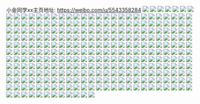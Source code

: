 小金同学xx主页地址: https://weibo.com/u/5543358284 
![](https://wx4.sinaimg.cn/mw2000/00639mIAly1h8yx70q0csj32c0340x6s.jpg) 
![](https://wx4.sinaimg.cn/mw2000/00639mIAly1h8yx6ulsv2j32c0340kjo.jpg) 
![](https://wx4.sinaimg.cn/mw2000/00639mIAly1h8wtkhe16ij30u00bh765.jpg) 
![](https://wx4.sinaimg.cn/mw2000/00639mIAly1h8wbmap4xpj30u01sxtmy.jpg) 
![](https://wx4.sinaimg.cn/mw2000/00639mIAly1h8v9h3rkn9j326c2wg1ky.jpg) 
![](https://wx4.sinaimg.cn/mw2000/00639mIAly1h8v9hjbg9nj327k2y3kjl.jpg) 
![](https://wx4.sinaimg.cn/mw2000/00639mIAly1h8v9h1hv0nj32c0340b2a.jpg) 
![](https://wx4.sinaimg.cn/mw2000/00639mIAly1h8v9hdx9jgj32c03407sg.jpg) 
![](https://wx4.sinaimg.cn/mw2000/00639mIAly1h8px7ironjj32c0340e83.jpg) 
![](https://wx4.sinaimg.cn/mw2000/00639mIAly1h8px80mpeij32c03401l0.jpg) 
![](https://wx4.sinaimg.cn/mw2000/00639mIAly1h8nnywdnwtj30wi1yckjl.jpg) 
![](https://wx4.sinaimg.cn/mw2000/00639mIAly1h8nnyu3b0lj30wi1ychdt.jpg) 
![](https://wx4.sinaimg.cn/mw2000/00639mIAly1h8gmbyqxmdj30w616wail.jpg) 
![](https://wx4.sinaimg.cn/mw2000/00639mIAly1h82ft1r2wbj32c0340u10.jpg) 
![](https://wx4.sinaimg.cn/mw2000/00639mIAly1h80tkpjc9fj31eh23p7wh.jpg) 
![](https://wx4.sinaimg.cn/mw2000/00639mIAly1h80tktbq4wj32wy1xzu0x.jpg) 
![](https://wx4.sinaimg.cn/mw2000/00639mIAly1h80tl4uwxdj32hj3qbb2b.jpg) 
![](https://wx4.sinaimg.cn/mw2000/00639mIAly1h80tkwdsi2j32c0340e84.jpg) 
![](https://wx4.sinaimg.cn/mw2000/00639mIAly1h80hbx6oo2j32c0340x6p.jpg) 
![](https://wx4.sinaimg.cn/mw2000/00639mIAly1h7sb052yrhj32c0340x6p.jpg) 
![](https://wx4.sinaimg.cn/mw2000/00639mIAgy1h7rozmrtgnj31i1cn3x6u.jpg) 
![](https://wx4.sinaimg.cn/mw2000/00639mIAgy1h7rozffm3zj31s5cmz4qu.jpg) 
![](https://wx4.sinaimg.cn/mw2000/00639mIAgy1h7rozu3b01j31l1cn3npj.jpg) 
![](https://wx4.sinaimg.cn/mw2000/00639mIAgy1h7rp05k6i2j31i1cn3x6u.jpg) 
![](https://wx4.sinaimg.cn/mw2000/00639mIAgy1h7rozy457vj31uoaw0kjn.jpg) 
![](https://wx4.sinaimg.cn/mw2000/00639mIAgy1h7rp1c9k5jj32v625ce82.jpg) 
![](https://wx4.sinaimg.cn/mw2000/00639mIAgy1h7rph6afwxj30tl0gojt5.jpg) 
![](https://wx4.sinaimg.cn/mw2000/00639mIAgy1h7rp1gjbi6j32c0340hdt.jpg) 
![](https://wx4.sinaimg.cn/mw2000/00639mIAgy1h7rp1md6yej31yc0wi18i.jpg) 
![](https://wx4.sinaimg.cn/mw2000/00639mIAgy1h7ibjkml8cj32c0340qv5.jpg) 
![](https://wx4.sinaimg.cn/mw2000/00639mIAgy1h7ibjaxsy5j32c0340kjn.jpg) 
![](https://wx4.sinaimg.cn/mw2000/00639mIAgy1h7ibjohjm6j32c03404qr.jpg) 
![](https://wx4.sinaimg.cn/mw2000/00639mIAgy1h7c7nwvgo7j320y2pa1ky.jpg) 
![](https://wx4.sinaimg.cn/mw2000/00639mIAgy1h7c7nscckyj31sq2eahdt.jpg) 
![](https://wx4.sinaimg.cn/mw2000/00639mIAgy1h79q17w29nj32c033y1ky.jpg) 
![](https://wx4.sinaimg.cn/mw2000/00639mIAly1h76b7xz7k6j30r3104qca.jpg) 
![](https://wx4.sinaimg.cn/mw2000/00639mIAly1h76b8z0xsoj32c0340kjm.jpg) 
![](https://wx4.sinaimg.cn/mw2000/00639mIAgy1h6sbg4vqvpj31sc2dsad9.jpg) 
![](https://wx4.sinaimg.cn/mw2000/00639mIAgy1h6sbgcxtc7j32c0340b29.jpg) 
![](https://wx4.sinaimg.cn/mw2000/00639mIAly1h6q67yuloij31pq2abhdu.jpg) 
![](https://wx4.sinaimg.cn/mw2000/00639mIAly1h6q67z9aqzj30o00w0aat.jpg) 
![](https://wx4.sinaimg.cn/mw2000/00639mIAly1h6q68h1dr4j32c033zb2b.jpg) 
![](https://wx4.sinaimg.cn/mw2000/00639mIAly1h6q689zaq0j31t62eju0x.jpg) 
![](https://wx4.sinaimg.cn/mw2000/00639mIAly1h6q68wwa43j32c03407wh.jpg) 
![](https://wx4.sinaimg.cn/mw2000/00639mIAly1h6q6886c4aj32c0340kjl.jpg) 
![](https://wx4.sinaimg.cn/mw2000/00639mIAly1h6q68dinv7j323y2t9kjn.jpg) 
![](https://wx4.sinaimg.cn/mw2000/00639mIAly1h6jyv2lzqzj32c03404qq.jpg) 
![](https://wx4.sinaimg.cn/mw2000/00639mIAly1h6jyustqz7j327s30xx6p.jpg) 
![](https://wx4.sinaimg.cn/mw2000/00639mIAly1h6jyuysbggj31uo7e64qs.jpg) 
![](https://wx4.sinaimg.cn/mw2000/00639mIAly1h6jyuvo8wpj31uo7e9u0x.jpg) 
![](https://wx4.sinaimg.cn/mw2000/00639mIAly1h6jyxg6mpxj32c02c0b29.jpg) 
![](https://wx4.sinaimg.cn/mw2000/00639mIAly1h6gvxcudtjj335s23uath.jpg) 
![](https://wx4.sinaimg.cn/mw2000/00639mIAly1h6gvvgzrjrj32c03404qp.jpg) 
![](https://wx4.sinaimg.cn/mw2000/00639mIAly1h6gvxupcr6j32c034bwx1.jpg) 
![](https://wx4.sinaimg.cn/mw2000/00639mIAly1h6gvyn6vc3j31400u0wpj.jpg) 
![](https://wx4.sinaimg.cn/mw2000/00639mIAly1h6gvx4ourrj323u35sx6r.jpg) 
![](https://wx4.sinaimg.cn/mw2000/00639mIAly1h6gvyj0ss3j323u35sqv7.jpg) 
![](https://wx4.sinaimg.cn/mw2000/00639mIAly1h6gvzf5u8rj33344mo7wl.jpg) 
![](https://wx4.sinaimg.cn/mw2000/00639mIAly1h6gvv4678oj34mo3344ls.jpg) 
![](https://wx4.sinaimg.cn/mw2000/00639mIAly1h6fisey8s7j322m340afg.jpg) 
![](https://wx4.sinaimg.cn/mw2000/00639mIAly1h6fiskfc49j32c02c0dlm.jpg) 
![](https://wx4.sinaimg.cn/mw2000/00639mIAly1h6fisj9ymrj34mo334nms.jpg) 
![](https://wx4.sinaimg.cn/mw2000/00639mIAly1h6fishchpvj322m340b2a.jpg) 
![](https://wx4.sinaimg.cn/mw2000/00639mIAly1h6cemw6u63j32c03404qq.jpg) 
![](https://wx4.sinaimg.cn/mw2000/00639mIAly1h6b8ujo78sj32c0340axi.jpg) 
![](https://wx4.sinaimg.cn/mw2000/00639mIAly1h6b8uc4lgkj32c0340npe.jpg) 
![](https://wx4.sinaimg.cn/mw2000/00639mIAly1h6b8ufuyhwj32c0340qv8.jpg) 
![](https://wx4.sinaimg.cn/mw2000/00639mIAly1h6b8u9pab3j32c0340b2a.jpg) 
![](https://wx4.sinaimg.cn/mw2000/00639mIAly1h6b8uou56tj32c0340qfr.jpg) 
![](https://wx4.sinaimg.cn/mw2000/00639mIAly1h65u9gopk3j31gp1chabx.jpg) 
![](https://wx4.sinaimg.cn/mw2000/00639mIAly1h62qldzcuhj31np27lnpe.jpg) 
![](https://wx4.sinaimg.cn/mw2000/00639mIAly1h62qlks7vbj32c0340b2b.jpg) 
![](https://wx4.sinaimg.cn/mw2000/00639mIAly1h62qlb541cj32c0340qv6.jpg) 
![](https://wx4.sinaimg.cn/mw2000/00639mIAly1h62qli23frj321b2pq4ax.jpg) 
![](https://wx4.sinaimg.cn/mw2000/00639mIAly1h60lcp6l6yj30h335sqcd.jpg) 
![](https://wx4.sinaimg.cn/mw2000/00639mIAly1h60lcstygzj31uo7b4e81.jpg) 
![](https://wx4.sinaimg.cn/mw2000/00639mIAly1h60lcmxn5zj312u35s4b9.jpg) 
![](https://wx4.sinaimg.cn/mw2000/00639mIAly1h60ld00dtwj32bz1mcu0x.jpg) 
![](https://wx4.sinaimg.cn/mw2000/00639mIAgy1h5rgprr2hej32c0340e81.jpg) 
![](https://wx4.sinaimg.cn/mw2000/00639mIAgy1h5fh7x65etj30u02tc7nk.jpg) 
![](https://wx4.sinaimg.cn/mw2000/00639mIAgy1h5fh81hl6fj30u03bs1kx.jpg) 
![](https://wx4.sinaimg.cn/mw2000/00639mIAgy1h5fh7zz4jrj30u03bxtuw.jpg) 
![](https://wx4.sinaimg.cn/mw2000/00639mIAgy1h5fh7yj3yvj30u02htany.jpg) 
![](https://wx4.sinaimg.cn/mw2000/00639mIAgy1h56lwy4pftj30u0191qc9.jpg) 
![](https://wx4.sinaimg.cn/mw2000/00639mIAgy1h56lwwj5qpj30u0191akl.jpg) 
![](https://wx4.sinaimg.cn/mw2000/00639mIAgy1h56lx2ouppj30u0190tia.jpg) 
![](https://wx4.sinaimg.cn/mw2000/00639mIAgy1h56lx16ed4j30u0191dp6.jpg) 
![](https://wx4.sinaimg.cn/mw2000/00639mIAgy1h56lx0bu0lj30u0191k2h.jpg) 
![](https://wx4.sinaimg.cn/mw2000/00639mIAgy1h56lx3gl1dj30u0190akn.jpg) 
![](https://wx4.sinaimg.cn/mw2000/00639mIAgy1h539qr2x6aj30u01407cm.jpg) 
![](https://wx4.sinaimg.cn/mw2000/00639mIAgy1h539quazm6j30u0141ahe.jpg) 
![](https://wx4.sinaimg.cn/mw2000/00639mIAgy1h539qxy8ooj30u013z460.jpg) 
![](https://wx4.sinaimg.cn/mw2000/00639mIAgy1h539qves9jj30u0140n32.jpg) 
![](https://wx4.sinaimg.cn/mw2000/00639mIAgy1h539r3knbuj30u0140wkl.jpg) 
![](https://wx4.sinaimg.cn/mw2000/00639mIAgy1h50w31iuihj30ia3job14.jpg) 
![](https://wx4.sinaimg.cn/mw2000/00639mIAgy1h50w30q5rpj31l1cmwhe1.jpg) 
![](https://wx4.sinaimg.cn/mw2000/00639mIAgy1h50w34xggtj31f8cn1npi.jpg) 
![](https://wx4.sinaimg.cn/mw2000/00639mIAgy1h50w36go8qj30wh35s1kx.jpg) 
![](https://wx4.sinaimg.cn/mw2000/00639mIAgy1h4yczrw7yvj32c033znpg.jpg) 
![](https://wx4.sinaimg.cn/mw2000/00639mIAgy1h4yczv64w0j31j02ps1ky.jpg) 
![](https://wx4.sinaimg.cn/mw2000/00639mIAgy1h4yd2ys1jqj32c0340b2d.jpg) 
![](https://wx4.sinaimg.cn/mw2000/00639mIAgy1h4yczlr4hyj334022m1l0.jpg) 
![](https://wx4.sinaimg.cn/mw2000/00639mIAgy1h4rf33r2c1j30lh0snwk6.jpg) 
![](https://wx4.sinaimg.cn/mw2000/00639mIAgy1h4rf36n5mij31y42gqx6p.jpg) 
![](https://wx4.sinaimg.cn/mw2000/00639mIAgy1h4rf2y2lm8j31uo6rzkjl.jpg) 
![](https://wx4.sinaimg.cn/mw2000/00639mIAgy1h4rf3059q6j31uo65q4qq.jpg) 
![](https://wx4.sinaimg.cn/mw2000/00639mIAgy1h4rf32ums3j32c03404qs.jpg) 
![](https://wx4.sinaimg.cn/mw2000/00639mIAgy1h4je5bklofj31um2gu7wh.jpg) 
![](https://wx4.sinaimg.cn/mw2000/00639mIAgy1h4h1nh0m89j31mc25sx6p.jpg) 
![](https://wx4.sinaimg.cn/mw2000/00639mIAgy1h4h1nmkvyuj31no27jked.jpg) 
![](https://wx4.sinaimg.cn/mw2000/00639mIAgy1h4h1mxijswj329x319b29.jpg) 
![](https://wx4.sinaimg.cn/mw2000/00639mIAgy1h4h1ol0hx1j30wi1yce81.jpg) 
![](https://wx4.sinaimg.cn/mw2000/00639mIAgy1h4bgxpsy9xj30wi1yc15s.jpg) 
![](https://wx4.sinaimg.cn/mw2000/00639mIAgy1h3wj926krzj32c0340x6r.jpg) 
![](https://wx4.sinaimg.cn/mw2000/00639mIAgy1h3wj9msy7kj31td2f5e81.jpg) 
![](https://wx4.sinaimg.cn/mw2000/00639mIAgy1h3wj7hf2kyj30zecmz7wk.jpg) 
![](https://wx4.sinaimg.cn/mw2000/00639mIAgy1h3wjbtnr97j313ycmuu11.jpg) 
![](https://wx4.sinaimg.cn/mw2000/00639mIAgy1h3wje7d9ewj31uo9uoe83.jpg) 
![](https://wx4.sinaimg.cn/mw2000/00639mIAgy1h3wjezmum0j31uo8bk7wj.jpg) 
![](https://wx4.sinaimg.cn/mw2000/00639mIAgy1h3wj9f663aj32c0340npf.jpg) 
![](https://wx4.sinaimg.cn/mw2000/00639mIAgy1h3wj9h6jznj32c0340u0y.jpg) 
![](https://wx4.sinaimg.cn/mw2000/00639mIAgy1h3wjl2pc5dj30wi11y42o.jpg) 
![](https://wx4.sinaimg.cn/mw2000/00639mIAgy1h3bjewq6d6j32bc2bcamy.jpg) 
![](https://wx4.sinaimg.cn/mw2000/00639mIAgy1h3bjex91tlj32bc2bctqf.jpg) 
![](https://wx4.sinaimg.cn/mw2000/00639mIAgy1h3bjevyr7pj32bc2bch27.jpg) 
![](https://wx4.sinaimg.cn/mw2000/00639mIAgy1h3bjfpspawj30u01sxkbd.jpg) 
![](https://wx4.sinaimg.cn/mw2000/00639mIAgy1h3aass317wj31wj2jdx6q.jpg) 
![](https://wx4.sinaimg.cn/mw2000/00639mIAgy1h3aastiq9lj32c03404qs.jpg) 
![](https://wx4.sinaimg.cn/mw2000/00639mIAgy1h3aaszwuldj335s23u1l1.jpg) 
![](https://wx4.sinaimg.cn/mw2000/00639mIAgy1h3aasotzb9j335s23ux6t.jpg) 
![](https://wx4.sinaimg.cn/mw2000/00639mIAgy1h3aaswc6m4j335s23u7wl.jpg) 
![](https://wx4.sinaimg.cn/mw2000/00639mIAgy1h3aat21h32j335s23ux6q.jpg) 
![](https://wx4.sinaimg.cn/mw2000/00639mIAgy1h3aat53juej335s23ukjn.jpg) 
![](https://wx4.sinaimg.cn/mw2000/00639mIAgy1h37zo8mqc9j32ax340qv6.jpg) 
![](https://wx4.sinaimg.cn/mw2000/00639mIAgy1h37znzwaqyj31sc2ds1kx.jpg) 
![](https://wx4.sinaimg.cn/mw2000/00639mIAgy1h300a4hn1hj30xc3pcb2a.jpg) 
![](https://wx4.sinaimg.cn/mw2000/00639mIAgy1h300a3jr1fj315o334e82.jpg) 
![](https://wx4.sinaimg.cn/mw2000/00639mIAgy1h300af9yvpj32c0340x6r.jpg) 
![](https://wx4.sinaimg.cn/mw2000/00639mIAgy1h300a7yxgdj32c03407wk.jpg) 
![](https://wx4.sinaimg.cn/mw2000/00639mIAgy1h300cqb0w9j315o2bce81.jpg) 
![](https://wx4.sinaimg.cn/mw2000/00639mIAgy1h300a9fruij31jd21tnpd.jpg) 
![](https://wx4.sinaimg.cn/mw2000/00639mIAgy1h300a5rac0j30xc40bnpd.jpg) 
![](https://wx4.sinaimg.cn/mw2000/00639mIAgy1h300aiegg8j315o3h2qv5.jpg) 
![](https://wx4.sinaimg.cn/mw2000/00639mIAgy1h300ahm729j31f51f5hdt.jpg) 
![](https://wx4.sinaimg.cn/mw2000/00639mIAgy1h2xfz9b5y1j322m340b2b.jpg) 
![](https://wx4.sinaimg.cn/mw2000/00639mIAgy1h2xfz2p8twj323u35skjn.jpg) 
![](https://wx4.sinaimg.cn/mw2000/00639mIAgy1h2xfy7efdlj323u35sb2b.jpg) 
![](https://wx4.sinaimg.cn/mw2000/00639mIAgy1h2xfyk7f1cj323u35s1kz.jpg) 
![](https://wx4.sinaimg.cn/mw2000/00639mIAgy1h2xfzfsy5uj321i21i4qq.jpg) 
![](https://wx4.sinaimg.cn/mw2000/00639mIAgy1h2xfy14lzpj33344mo7wo.jpg) 
![](https://wx4.sinaimg.cn/mw2000/00639mIAgy1h2s2zt3zhlj31id2357t6.jpg) 
![](https://wx4.sinaimg.cn/mw2000/00639mIAgy1h2s2zuhmtaj317r1mc15h.jpg) 
![](https://wx4.sinaimg.cn/mw2000/00639mIAgy1h2hcyi9cy5j31jv22h7wh.jpg) 
![](https://wx4.sinaimg.cn/mw2000/00639mIAgy1h2hcyth1okj31lz25b4qp.jpg) 
![](https://wx4.sinaimg.cn/mw2000/00639mIAgy1h2cqo21by8j31ua1uakjl.jpg) 
![](https://wx4.sinaimg.cn/mw2000/00639mIAgy1h2cqoc2vjjj32152pjhdu.jpg) 
![](https://wx4.sinaimg.cn/mw2000/00639mIAgy1h2cqodov8cj30p60xjthk.jpg) 
![](https://wx4.sinaimg.cn/mw2000/00639mIAgy1h290v2cig8j30u01hcqi4.jpg) 
![](https://wx4.sinaimg.cn/mw2000/00639mIAgy1h270oe179tj31801kwnbu.jpg) 
![](https://wx4.sinaimg.cn/mw2000/00639mIAgy1h25rsz2wkxj323t23t4qq.jpg) 
![](https://wx4.sinaimg.cn/mw2000/00639mIAgy1h25rt1xqioj323u23uqv6.jpg) 
![](https://wx4.sinaimg.cn/mw2000/00639mIAgy1h25rtl6cshj323u23u4qq.jpg) 
![](https://wx4.sinaimg.cn/mw2000/00639mIAgy1h25rt47un3j323t23t4qq.jpg) 
![](https://wx4.sinaimg.cn/mw2000/00639mIAgy1h1n83yrkouj316u1l4e60.jpg) 
![](https://wx4.sinaimg.cn/mw2000/00639mIAgy1h1n840t2ccj31sc2dsqv6.jpg) 
![](https://wx4.sinaimg.cn/mw2000/00639mIAgy1h1irzm9fc5j30u00u0wkz.jpg) 
![](https://wx4.sinaimg.cn/mw2000/00639mIAgy1h1irzotgcaj30u00u0tfo.jpg) 
![](https://wx4.sinaimg.cn/mw2000/00639mIAgy1h1irzqj35nj30u00u0tcs.jpg) 
![](https://wx4.sinaimg.cn/mw2000/00639mIAgy1h1irzsaffhj30u00u0tcy.jpg) 
![](https://wx4.sinaimg.cn/mw2000/00639mIAgy1h14t6dbsgqj30u00u0grh.jpg) 
![](https://wx4.sinaimg.cn/mw2000/00639mIAgy1h11jxmzq8mj31hc0ts79d.jpg) 
![](https://wx4.sinaimg.cn/mw2000/00639mIAgy1h0wjud420gj30u00u0tek.jpg) 
![](https://wx4.sinaimg.cn/mw2000/00639mIAgy1h0wjum1iylj30u00u0wlt.jpg) 
![](https://wx4.sinaimg.cn/mw2000/00639mIAgy1h0wjug47sxj30u10u0wli.jpg) 
![](https://wx4.sinaimg.cn/mw2000/00639mIAgy1h0wjui3qecj30u00u0gqo.jpg) 
![](https://wx4.sinaimg.cn/mw2000/00639mIAgy1h0qxb3p7cqj31pq1pq7wh.jpg) 
![](https://wx4.sinaimg.cn/mw2000/00639mIAgy1h0c5lflz82j30u80u0jyt.jpg) 
![](https://wx4.sinaimg.cn/mw2000/00639mIAgy1h0c5lk9q36j30u014012g.jpg) 
![](https://wx4.sinaimg.cn/mw2000/00639mIAgy1h0c5liw4lqj30u0140qd4.jpg) 
![](https://wx4.sinaimg.cn/mw2000/00639mIAgy1h09xielh6nj31sc1scnpd.jpg) 
![](https://wx4.sinaimg.cn/mw2000/00639mIAgy1h09xihv690j31sc1scqv5.jpg) 
![](https://wx4.sinaimg.cn/mw2000/00639mIAgy1h0849qg1dtj30u0140wjg.jpg) 
![](https://wx4.sinaimg.cn/mw2000/00639mIAgy1h084ad5hvzj32c0340e83.jpg) 
![](https://wx4.sinaimg.cn/mw2000/00639mIAgy1gzy6b6tkcvj30u00unjxi.jpg) 
![](https://wx4.sinaimg.cn/mw2000/00639mIAgy1gzy6b5kkt3j30u00urafo.jpg) 
![](https://wx4.sinaimg.cn/mw2000/00639mIAgy1gzdz2ctu7xj30u0140thv.jpg) 
![](https://wx4.sinaimg.cn/mw2000/00639mIAgy1gz2wiwj1yqj32c0340hdu.jpg) 
![](https://wx4.sinaimg.cn/mw2000/00639mIAgy1gz2wir1t54j32ds1scnpd.jpg) 
![](https://wx4.sinaimg.cn/mw2000/00639mIAgy1gz2wj04ni0j32c0340x6p.jpg) 
![](https://wx4.sinaimg.cn/mw2000/00639mIAgy1gyzorqwhvqj32c02c0x6p.jpg) 
![](https://wx4.sinaimg.cn/mw2000/00639mIAgy1gyzopko1gsj30e60iw77h.jpg) 
![](https://wx4.sinaimg.cn/mw2000/00639mIAgy1gyy5i9dhcmj335s23ukjo.jpg) 
![](https://wx4.sinaimg.cn/mw2000/00639mIAgy1gyy5ibbc07j335s23uhdw.jpg) 
![](https://wx4.sinaimg.cn/mw2000/00639mIAgy1gyy5ihqzhqj335s23uqv8.jpg) 
![](https://wx4.sinaimg.cn/mw2000/00639mIAgy1gyy5idl9ujj335s23ue84.jpg) 
![](https://wx4.sinaimg.cn/mw2000/00639mIAgy1gyy5iqfyenj335s23ukjo.jpg) 
![](https://wx4.sinaimg.cn/mw2000/00639mIAgy1gyy5ifk1fej335s23ukjo.jpg) 
![](https://wx4.sinaimg.cn/mw2000/00639mIAgy1gyy5ijo3myj335s23ukjo.jpg) 
![](https://wx4.sinaimg.cn/mw2000/00639mIAgy1gyy5imisjuj335s23uhdw.jpg) 
![](https://wx4.sinaimg.cn/mw2000/00639mIAgy1gyy5inzdzaj334022m1l0.jpg) 
![](https://wx4.sinaimg.cn/mw2000/00639mIAly1gxp929mwywj32c02c0qv6.jpg) 
![](https://wx4.sinaimg.cn/mw2000/00639mIAly1gx5m59s4hcj32c033ze84.jpg) 
![](https://wx4.sinaimg.cn/mw2000/00639mIAly1gwsv5q78vdj32bz2bzqv5.jpg) 
![](https://wx4.sinaimg.cn/mw2000/00639mIAly1gwocuc4vebj32c0340nph.jpg) 
![](https://wx4.sinaimg.cn/mw2000/00639mIAly1gwocusuiurj31j02ps1ky.jpg) 
![](https://wx4.sinaimg.cn/mw2000/00639mIAly1gwocujfvpcj31j02ps1ky.jpg) 
![](https://wx4.sinaimg.cn/mw2000/00639mIAly1gwocvd04ddj32c0340hdx.jpg) 
![](https://wx4.sinaimg.cn/mw2000/00639mIAly1gwoctpq20fj32c03407wl.jpg) 
![](https://wx4.sinaimg.cn/mw2000/00639mIAly1gwocvud9apj32c0340hdw.jpg) 
![](https://wx4.sinaimg.cn/mw2000/00639mIAly1gwocwfdg67j32c0340x6t.jpg) 
![](https://wx4.sinaimg.cn/mw2000/00639mIAly1gwocwzkjgvj32c0340kjo.jpg) 
![](https://wx4.sinaimg.cn/mw2000/00639mIAly1gwocwtqx6dj32c02c0x6r.jpg) 
![](https://wx4.sinaimg.cn/mw2000/00639mIAly1gwim3srf2fj326b2bg7wh.jpg) 
![](https://wx4.sinaimg.cn/mw2000/00639mIAly1gwim3ukyovj32ae2acb29.jpg) 
![](https://wx4.sinaimg.cn/mw2000/00639mIAly1gwewjipd7pj31sc1scqv5.jpg) 
![](https://wx4.sinaimg.cn/mw2000/00639mIAly1gw6vrdq3jbj32c0340e82.jpg) 
![](https://wx4.sinaimg.cn/mw2000/00639mIAly1gw4e7m1y3xj32c03407wi.jpg) 
![](https://wx4.sinaimg.cn/mw2000/00639mIAly1gvzukrcbulj32c03404qs.jpg) 
![](https://wx4.sinaimg.cn/mw2000/00639mIAly1gvzujrvbprj32c0340u0y.jpg) 
![](https://wx4.sinaimg.cn/mw2000/00639mIAly1gvzujcl663j32c0340npf.jpg) 
![](https://wx4.sinaimg.cn/mw2000/00639mIAly1gvzukwr374j33402c0x6q.jpg) 
![](https://wx4.sinaimg.cn/mw2000/00639mIAgy1gvh91bmwbgj62c02c01ky02.jpg) 
![](https://wx4.sinaimg.cn/mw2000/00639mIAgy1gv5auvv6jvj62dc2dcqv602.jpg) 
![](https://wx4.sinaimg.cn/mw2000/00639mIAly1guzdki78daj620n23snpd02.jpg) 
![](https://wx4.sinaimg.cn/mw2000/00639mIAly1guzdkjaz70j620g23i1ky02.jpg) 
![](https://wx4.sinaimg.cn/mw2000/00639mIAly1guzdkkpii1j623t23tnpe02.jpg) 
![](https://wx4.sinaimg.cn/mw2000/00639mIAly1guzdkm4p8qj622m208hdu02.jpg) 
![](https://wx4.sinaimg.cn/mw2000/00639mIAgy1guv1sxjg15j63402nzkjl02.jpg) 
![](https://wx4.sinaimg.cn/mw2000/00639mIAly1gud1s5jbkzj30qo0qon0i.jpg) 
![](https://wx4.sinaimg.cn/mw2000/00639mIAly1gud1s7py0vj62ck35s1kz02.jpg) 
![](https://wx4.sinaimg.cn/mw2000/00639mIAly1gud1s9n5ysj62oc2oc7wj02.jpg) 
![](https://wx4.sinaimg.cn/mw2000/00639mIAly1gud1sjnc87j64mo3344qy02.jpg) 
![](https://wx4.sinaimg.cn/mw2000/00639mIAgy1gt6y2x5qhjj334022o4qs.jpg) 
![](https://wx4.sinaimg.cn/mw2000/00639mIAgy1gt6y3ho0kvj334022o7wk.jpg) 
![](https://wx4.sinaimg.cn/mw2000/00639mIAgy1gsmmqocr1xj32dc2dcqv6.jpg) 
![](https://wx4.sinaimg.cn/mw2000/00639mIAgy1gsa4d6us4hj323s23tqve.jpg) 
![](https://wx4.sinaimg.cn/mw2000/00639mIAgy1gsa4d3frjij323u23uqv8.jpg) 
![](https://wx4.sinaimg.cn/mw2000/00639mIAly1gs6gxz7cd2j323u23u4qt.jpg) 
![](https://wx4.sinaimg.cn/mw2000/00639mIAly1gs6gy3x03ij323u23u7wj.jpg) 
![](https://wx4.sinaimg.cn/mw2000/00639mIAly1gs2whd6ag6j335s23u1l6.jpg) 
![](https://wx4.sinaimg.cn/mw2000/00639mIAly1grxlhzw682j32oc2ocqv8.jpg) 
![](https://wx4.sinaimg.cn/mw2000/00639mIAly1grsargmc6kj32c02c0b2d.jpg) 
![](https://wx4.sinaimg.cn/mw2000/00639mIAly1grsary2252j32c02c0x6s.jpg) 
![](https://wx4.sinaimg.cn/mw2000/00639mIAly1grsas7l039j32c02c04qt.jpg) 
![](https://wx4.sinaimg.cn/mw2000/00639mIAly1grsashmwlzj32c02c07wl.jpg) 
![](https://wx4.sinaimg.cn/mw2000/00639mIAly1gqzlo9rhe9j32by340b2c.jpg) 
![](https://wx4.sinaimg.cn/mw2000/00639mIAly1gqzlofntjwj32oc2oce85.jpg) 
![](https://wx4.sinaimg.cn/mw2000/00639mIAly1gqzlomfan1j32c0340b2d.jpg) 
![](https://wx4.sinaimg.cn/mw2000/00639mIAly1gpzhkhpmx7j32dc2dcb2e.jpg) 
![](https://wx4.sinaimg.cn/mw2000/00639mIAly1gputo80wnwj30u00u0aev.jpg) 
![](https://wx4.sinaimg.cn/mw2000/00639mIAly1gputmzi3yjj31900u0174.jpg) 
![](https://wx4.sinaimg.cn/mw2000/00639mIAly1gputmzz8ajj318z0u0tfd.jpg) 
![](https://wx4.sinaimg.cn/mw2000/00639mIAly1gputn1qvmnj31900u0147.jpg) 
![](https://wx4.sinaimg.cn/mw2000/00639mIAly1gputn2h0pgj31900u0493.jpg) 
![](https://wx4.sinaimg.cn/mw2000/00639mIAly1gputn0wt2gj31900u04i0.jpg) 
![](https://wx4.sinaimg.cn/mw2000/00639mIAly1gputn3qbjuj31900u0ala.jpg) 
![](https://wx4.sinaimg.cn/mw2000/00639mIAly1gputn49xxgj318z0u0441.jpg) 
![](https://wx4.sinaimg.cn/mw2000/00639mIAly1gputn4ql1dj318z0u0afo.jpg) 
![](https://wx4.sinaimg.cn/mw2000/00639mIAly1gputn8gna5j31900u0135.jpg) 
![](https://wx4.sinaimg.cn/mw2000/00639mIAly1gpu0ginr21j32dc2dc4qu.jpg) 
![](https://wx4.sinaimg.cn/mw2000/00639mIAly1gpu0gjvhu4j31oi1oi4qr.jpg) 
![](https://wx4.sinaimg.cn/mw2000/00639mIAly1gpu0gkwe53j31oi1oh1kz.jpg) 
![](https://wx4.sinaimg.cn/mw2000/00639mIAly1gpu0gm7acvj31oi1ohx6q.jpg) 
![](https://wx4.sinaimg.cn/mw2000/00639mIAly1gpu0gnvtrjj323u23u7wl.jpg) 
![](https://wx4.sinaimg.cn/mw2000/00639mIAly1gpu0gp4bqhj31oi1oiu0z.jpg) 
![](https://wx4.sinaimg.cn/mw2000/00639mIAly1gpu0gqfu1pj31oi1oiqv6.jpg) 
![](https://wx4.sinaimg.cn/mw2000/00639mIAly1gpu0gtfyqpj32dc2dcx6u.jpg) 
![](https://wx4.sinaimg.cn/mw2000/00639mIAly1gpu0gh1zspj32dc2dc4qv.jpg) 
![](https://wx4.sinaimg.cn/mw2000/00639mIAly1goii1yh8gqj32oc2ocb2h.jpg) 
![](https://wx4.sinaimg.cn/mw2000/00639mIAly1goifjsol8wj32dc35sb2d.jpg) 
![](https://wx4.sinaimg.cn/mw2000/00639mIAly1goifjqdw03j32dc2db7wj.jpg) 
![](https://wx4.sinaimg.cn/mw2000/00639mIAly1goifjrb3duj31121de4qp.jpg) 
![](https://wx4.sinaimg.cn/mw2000/00639mIAly1goifjt8vrkj311p11pkbg.jpg) 
![](https://wx4.sinaimg.cn/mw2000/00639mIAly1goifjto4m3j30sw0yeqoa.jpg) 
![](https://wx4.sinaimg.cn/mw2000/00639mIAly1goifjox8lpj32dc2dbx6q.jpg) 
![](https://wx4.sinaimg.cn/mw2000/00639mIAly1gmt566hhwvj325628dhdt.jpg) 
![](https://wx4.sinaimg.cn/mw2000/00639mIAly1gmgk27ml3nj32o02o0qv6.jpg) 
![](https://wx4.sinaimg.cn/mw2000/00639mIAly1gmgk2bq4a7j32dc2dc7wj.jpg) 
![](https://wx4.sinaimg.cn/mw2000/00639mIAly1gls0fxg02tj32iq1wu7wj.jpg) 
![](https://wx4.sinaimg.cn/mw2000/00639mIAly1gls0fsvl1ej31w21w2hdw.jpg) 
![](https://wx4.sinaimg.cn/mw2000/00639mIAly1gls0fxv8w2j3030030dfl.jpg) 
![](https://wx4.sinaimg.cn/mw2000/00639mIAly1gls0f5zrspj32dc2dcx6t.jpg) 
![](https://wx4.sinaimg.cn/mw2000/00639mIAly1gls0finee6j32dc2dce83.jpg) 
![](https://wx4.sinaimg.cn/mw2000/00639mIAly1gls0fnvvsaj32dc2dc4qt.jpg) 
![](https://wx4.sinaimg.cn/mw2000/00639mIAly1glan97yyxvj32o02o0x6t.jpg) 
![](https://wx4.sinaimg.cn/mw2000/00639mIAly1glan8sffwyj335s35s7wr.jpg) 
![](https://wx4.sinaimg.cn/mw2000/00639mIAly1glan9bh5fyj32d928p4qr.jpg) 
![](https://wx4.sinaimg.cn/mw2000/00639mIAly1glan88agbyj32o02o0npg.jpg) 
![](https://wx4.sinaimg.cn/mw2000/00639mIAly1gl7he5gequj32dc2dcqv7.jpg) 
![](https://wx4.sinaimg.cn/mw2000/00639mIAly1gl7hg3lcb4j32dc2dc1l0.jpg) 
![](https://wx4.sinaimg.cn/mw2000/00639mIAly1gl7hg6t17bj32dc2dcx6p.jpg) 
![](https://wx4.sinaimg.cn/mw2000/00639mIAly1gl7hg9ypy7j32dc2dckjm.jpg) 
![](https://wx4.sinaimg.cn/mw2000/00639mIAgy1gkw0v8s14xj335s35sb2e.jpg) 
![](https://wx4.sinaimg.cn/mw2000/00639mIAgy1gkrcps0bh8j31kw1kwh4g.jpg) 
